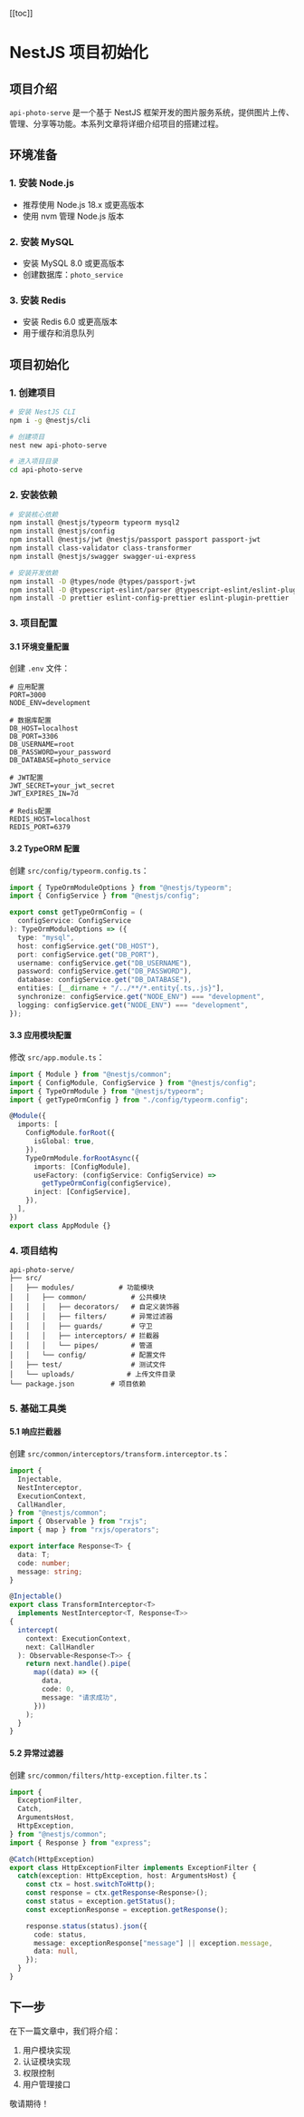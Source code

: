[[toc]]

# NestJS 项目初始化

## 项目介绍

`api-photo-serve` 是一个基于 NestJS 框架开发的图片服务系统，提供图片上传、管理、分享等功能。本系列文章将详细介绍项目的搭建过程。

## 环境准备

### 1. 安装 Node.js

- 推荐使用 Node.js 18.x 或更高版本
- 使用 nvm 管理 Node.js 版本

### 2. 安装 MySQL

- 安装 MySQL 8.0 或更高版本
- 创建数据库：`photo_service`

### 3. 安装 Redis

- 安装 Redis 6.0 或更高版本
- 用于缓存和消息队列

## 项目初始化

### 1. 创建项目

```bash
# 安装 NestJS CLI
npm i -g @nestjs/cli

# 创建项目
nest new api-photo-serve

# 进入项目目录
cd api-photo-serve
```

### 2. 安装依赖

```bash
# 安装核心依赖
npm install @nestjs/typeorm typeorm mysql2
npm install @nestjs/config
npm install @nestjs/jwt @nestjs/passport passport passport-jwt
npm install class-validator class-transformer
npm install @nestjs/swagger swagger-ui-express

# 安装开发依赖
npm install -D @types/node @types/passport-jwt
npm install -D @typescript-eslint/parser @typescript-eslint/eslint-plugin
npm install -D prettier eslint-config-prettier eslint-plugin-prettier
```

### 3. 项目配置

#### 3.1 环境变量配置

创建 `.env` 文件：

```env
# 应用配置
PORT=3000
NODE_ENV=development

# 数据库配置
DB_HOST=localhost
DB_PORT=3306
DB_USERNAME=root
DB_PASSWORD=your_password
DB_DATABASE=photo_service

# JWT配置
JWT_SECRET=your_jwt_secret
JWT_EXPIRES_IN=7d

# Redis配置
REDIS_HOST=localhost
REDIS_PORT=6379
```

#### 3.2 TypeORM 配置

创建 `src/config/typeorm.config.ts`：

```typescript
import { TypeOrmModuleOptions } from "@nestjs/typeorm";
import { ConfigService } from "@nestjs/config";

export const getTypeOrmConfig = (
  configService: ConfigService
): TypeOrmModuleOptions => ({
  type: "mysql",
  host: configService.get("DB_HOST"),
  port: configService.get("DB_PORT"),
  username: configService.get("DB_USERNAME"),
  password: configService.get("DB_PASSWORD"),
  database: configService.get("DB_DATABASE"),
  entities: [__dirname + "/../**/*.entity{.ts,.js}"],
  synchronize: configService.get("NODE_ENV") === "development",
  logging: configService.get("NODE_ENV") === "development",
});
```

#### 3.3 应用模块配置

修改 `src/app.module.ts`：

```typescript
import { Module } from "@nestjs/common";
import { ConfigModule, ConfigService } from "@nestjs/config";
import { TypeOrmModule } from "@nestjs/typeorm";
import { getTypeOrmConfig } from "./config/typeorm.config";

@Module({
  imports: [
    ConfigModule.forRoot({
      isGlobal: true,
    }),
    TypeOrmModule.forRootAsync({
      imports: [ConfigModule],
      useFactory: (configService: ConfigService) =>
        getTypeOrmConfig(configService),
      inject: [ConfigService],
    }),
  ],
})
export class AppModule {}
```

### 4. 项目结构

```
api-photo-serve/
├── src/
│   ├── modules/           # 功能模块
│   │   ├── common/           # 公共模块
│   │   │   ├── decorators/   # 自定义装饰器
│   │   │   ├── filters/      # 异常过滤器
│   │   │   ├── guards/       # 守卫
│   │   │   ├── interceptors/ # 拦截器
│   │   │   └── pipes/        # 管道
│   │   └── config/           # 配置文件
│   ├── test/                 # 测试文件
│   └── uploads/             # 上传文件目录
└── package.json         # 项目依赖
```

### 5. 基础工具类

#### 5.1 响应拦截器

创建 `src/common/interceptors/transform.interceptor.ts`：

```typescript
import {
  Injectable,
  NestInterceptor,
  ExecutionContext,
  CallHandler,
} from "@nestjs/common";
import { Observable } from "rxjs";
import { map } from "rxjs/operators";

export interface Response<T> {
  data: T;
  code: number;
  message: string;
}

@Injectable()
export class TransformInterceptor<T>
  implements NestInterceptor<T, Response<T>>
{
  intercept(
    context: ExecutionContext,
    next: CallHandler
  ): Observable<Response<T>> {
    return next.handle().pipe(
      map((data) => ({
        data,
        code: 0,
        message: "请求成功",
      }))
    );
  }
}
```

#### 5.2 异常过滤器

创建 `src/common/filters/http-exception.filter.ts`：

```typescript
import {
  ExceptionFilter,
  Catch,
  ArgumentsHost,
  HttpException,
} from "@nestjs/common";
import { Response } from "express";

@Catch(HttpException)
export class HttpExceptionFilter implements ExceptionFilter {
  catch(exception: HttpException, host: ArgumentsHost) {
    const ctx = host.switchToHttp();
    const response = ctx.getResponse<Response>();
    const status = exception.getStatus();
    const exceptionResponse = exception.getResponse();

    response.status(status).json({
      code: status,
      message: exceptionResponse["message"] || exception.message,
      data: null,
    });
  }
}
```

## 下一步

在下一篇文章中，我们将介绍：

1. 用户模块实现
2. 认证模块实现
3. 权限控制
4. 用户管理接口

敬请期待！

